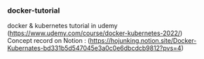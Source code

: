 ### docker-tutorial
docker &amp; kubernetes tutorial in udemy (https://www.udemy.com/course/docker-kubernetes-2022/)  
Concept record on Notion : (https://hojunking.notion.site/Docker-Kubernates-bd331b5d547045e3a0c0e6dbcdcb9812?pvs=4)

